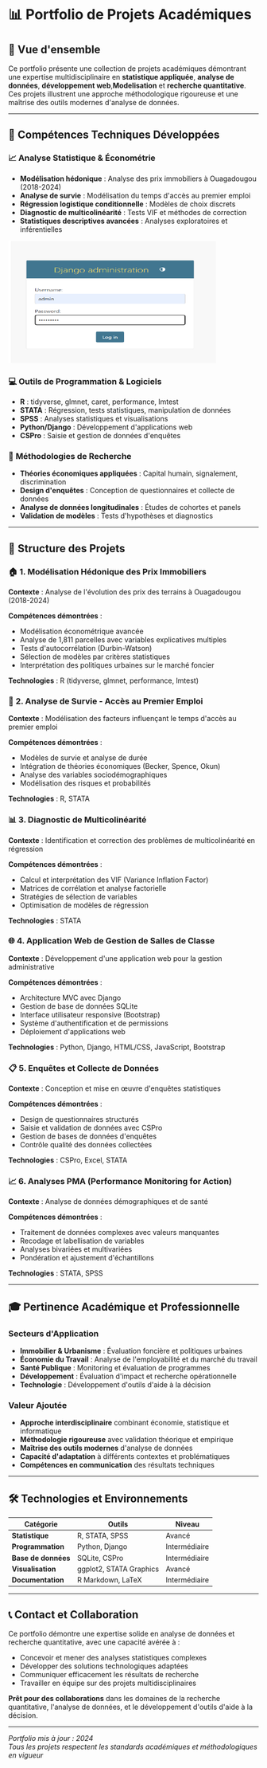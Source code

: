 # 📊 Portfolio de Projets Académiques

## 🎯 Vue d'ensemble

Ce portfolio présente une collection de projets académiques démontrant une expertise multidisciplinaire en **statistique appliquée**, **analyse de données**, **développement web**,**Modelisation** et **recherche quantitative**. Ces projets illustrent une approche méthodologique rigoureuse et une maîtrise des outils modernes d'analyse de données.

---

## 🚀 Compétences Techniques Développées

### 📈 **Analyse Statistique & Économétrie**
- **Modélisation hédonique** : Analyse des prix immobiliers à Ouagadougou (2018-2024)
- **Analyse de survie** : Modélisation du temps d'accès au premier emploi
- **Régression logistique conditionnelle** : Modèles de choix discrets
- **Diagnostic de multicolinéarité** : Tests VIF et méthodes de correction
- **Statistiques descriptives avancées** : Analyses exploratoires et inférentielles

![page de login](images/image.png)


### 💻 **Outils de Programmation & Logiciels**
- **R** : tidyverse, glmnet, caret, performance, lmtest
- **STATA** : Régression, tests statistiques, manipulation de données
- **SPSS** : Analyses statistiques et visualisations
- **Python/Django** : Développement d'applications web
- **CSPro** : Saisie et gestion de données d'enquêtes

### 🔬 **Méthodologies de Recherche**
- **Théories économiques appliquées** : Capital humain, signalement, discrimination
- **Design d'enquêtes** : Conception de questionnaires et collecte de données
- **Analyse de données longitudinales** : Études de cohortes et panels
- **Validation de modèles** : Tests d'hypothèses et diagnostics

---

## 📁 Structure des Projets

### 🏠 **1. Modélisation Hédonique des Prix Immobiliers**
**Contexte** : Analyse de l'évolution des prix des terrains à Ouagadougou (2018-2024)

**Compétences démontrées** :
- Modélisation économétrique avancée
- Analyse de 1,811 parcelles avec variables explicatives multiples
- Tests d'autocorrélation (Durbin-Watson)
- Sélection de modèles par critères statistiques
- Interprétation des politiques urbaines sur le marché foncier

**Technologies** : R (tidyverse, glmnet, performance, lmtest)

### 👥 **2. Analyse de Survie - Accès au Premier Emploi**
**Contexte** : Modélisation des facteurs influençant le temps d'accès au premier emploi

**Compétences démontrées** :
- Modèles de survie et analyse de durée
- Intégration de théories économiques (Becker, Spence, Okun)
- Analyse des variables sociodémographiques
- Modélisation des risques et probabilités

**Technologies** : R, STATA

### 📊 **3. Diagnostic de Multicolinéarité**
**Contexte** : Identification et correction des problèmes de multicolinéarité en régression

**Compétences démontrées** :
- Calcul et interprétation des VIF (Variance Inflation Factor)
- Matrices de corrélation et analyse factorielle
- Stratégies de sélection de variables
- Optimisation de modèles de régression

**Technologies** : STATA

### 🌐 **4. Application Web de Gestion de Salles de Classe**
**Contexte** : Développement d'une application web pour la gestion administrative

**Compétences démontrées** :
- Architecture MVC avec Django
- Gestion de base de données SQLite
- Interface utilisateur responsive (Bootstrap)
- Système d'authentification et de permissions
- Déploiement d'applications web

**Technologies** : Python, Django, HTML/CSS, JavaScript, Bootstrap

### 📋 **5. Enquêtes et Collecte de Données**
**Contexte** : Conception et mise en œuvre d'enquêtes statistiques

**Compétences démontrées** :
- Design de questionnaires structurés
- Saisie et validation de données avec CSPro
- Gestion de bases de données d'enquêtes
- Contrôle qualité des données collectées

**Technologies** : CSPro, Excel, STATA

### 📈 **6. Analyses PMA (Performance Monitoring for Action)**
**Contexte** : Analyse de données démographiques et de santé

**Compétences démontrées** :
- Traitement de données complexes avec valeurs manquantes
- Recodage et labellisation de variables
- Analyses bivariées et multivariées
- Pondération et ajustement d'échantillons

**Technologies** : STATA, SPSS

---

## 🎓 Pertinence Académique et Professionnelle

### **Secteurs d'Application**
- **Immobilier & Urbanisme** : Évaluation foncière et politiques urbaines
- **Économie du Travail** : Analyse de l'employabilité et du marché du travail
- **Santé Publique** : Monitoring et évaluation de programmes
- **Développement** : Évaluation d'impact et recherche opérationnelle
- **Technologie** : Développement d'outils d'aide à la décision

### **Valeur Ajoutée**
- **Approche interdisciplinaire** combinant économie, statistique et informatique
- **Méthodologie rigoureuse** avec validation théorique et empirique
- **Maîtrise des outils modernes** d'analyse de données
- **Capacité d'adaptation** à différents contextes et problématiques
- **Compétences en communication** des résultats techniques

---

## 🛠️ Technologies et Environnements

| Catégorie | Outils | Niveau |
|-----------|--------|---------|
| **Statistique** | R, STATA, SPSS | Avancé |
| **Programmation** | Python, Django | Intermédiaire |
| **Base de données** | SQLite, CSPro | Intermédiaire |
| **Visualisation** | ggplot2, STATA Graphics | Avancé |
| **Documentation** | R Markdown, LaTeX | Intermédiaire |

---

## 📞 Contact et Collaboration

Ce portfolio démontre une expertise solide en analyse de données et recherche quantitative, avec une capacité avérée à :
- Concevoir et mener des analyses statistiques complexes
- Développer des solutions technologiques adaptées
- Communiquer efficacement les résultats de recherche
- Travailler en équipe sur des projets multidisciplinaires

**Prêt pour des collaborations** dans les domaines de la recherche quantitative, l'analyse de données, et le développement d'outils d'aide à la décision.

---

*Portfolio mis à jour : 2024*  
*Tous les projets respectent les standards académiques et méthodologiques en vigueur*